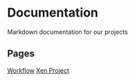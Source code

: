 # Documentation
Markdown documentation for our projects

## Pages
[Workflow](workflow.md)
[Xen Project](xen.md)
